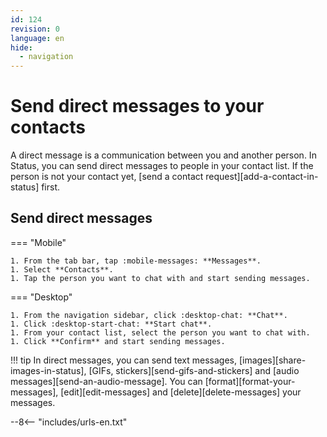 ```yaml
---
id: 124
revision: 0
language: en
hide:
  - navigation
---
```


# Send direct messages to your contacts

A direct message is a communication between you and another person. In Status, you can send direct messages to people in your contact list. If the person is not your contact yet, [send a contact request][add-a-contact-in-status] first.

## Send direct messages

=== "Mobile"

    1. From the tab bar, tap :mobile-messages: **Messages**.
    1. Select **Contacts**.
    1. Tap the person you want to chat with and start sending messages.

=== "Desktop"

    1. From the navigation sidebar, click :desktop-chat: **Chat**.
    1. Click :desktop-start-chat: **Start chat**.
    1. From your contact list, select the person you want to chat with.
    1. Click **Confirm** and start sending messages.
  
!!! tip
    In direct messages, you can send text messages, [images][share-images-in-status], [GIFs, stickers][send-gifs-and-stickers] and [audio messages][send-an-audio-message]. You can [format][format-your-messages], [edit][edit-messages] and [delete][delete-messages] your messages.

--8<-- "includes/urls-en.txt"
